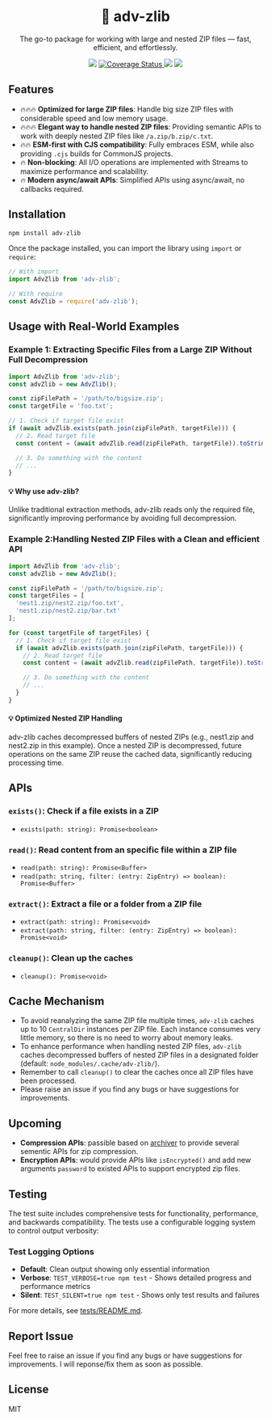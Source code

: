 <h1 align="center">
🚀 adv-zlib
</h1>

<p align="center">
The go-to package for working with large and nested ZIP files — fast, efficient, and effortlessly.
</p>

<div align="center">
  <a href="https://www.npmjs.com/package/adv-zlib"><img src="https://img.shields.io/npm/v/adv-zlib"></a>
  <a href="https://app.codecov.io/gh/daihere1993/adv-zlib/tree/main/projects">
    <img src="https://codecov.io/gh/daihere1993/adv-zlib/branch/main/graphs/badge.svg" alt="Coverage Status" />
  </a>
  <a href="https://github.com/daihere1993/adv-zlib/actions/workflows/test.yml"><img src="https://github.com/daihere1993/adv-zlib/actions/workflows/test.yml/badge.svg"></a>
  <a href="https://opensource.org/licenses/MIT"><img src="https://img.shields.io/badge/License-MIT-yellow.svg"></a>
</div>

## Features

- 🔥🔥🔥 **Optimized for large ZIP files**: Handle big size ZIP files with considerable speed and low memory usage.
- 🔥🔥🔥 **Elegant way to handle nested ZIP files**: Providing semantic APIs to work with deeply nested ZIP files like `/a.zip/b.zip/c.txt`.
- 🔥🔥 **ESM-first with CJS compatibility**: Fully embraces ESM, while also providing `.cjs` builds for CommonJS projects.
- 🔥 **Non-blocking**: All I/O operations are implemented with Streams to maximize performance and scalability.
- 🔥 **Modern async/await APIs**: Simplified APIs using async/await, no callbacks required.

## Installation

```bash
npm install adv-zlib
```

Once the package installed, you can import the library using `import` or `require`:
```typescript
// With import
import AdvZlib from 'adv-zlib';

// With require
const AdvZlib = require('adv-zlib');
```
## Usage with Real-World Examples
### Example 1: Extracting Specific Files from a Large ZIP Without Full Decompression

```typescript
import AdvZlib from 'adv-zlib';
const advZlib = new AdvZlib();

const zipFilePath = '/path/to/bigsize.zip';
const targetFile = 'foo.txt';

// 1. Check if target file exist
if (await advZlib.exists(path.join(zipFilePath, targetFile))) {
  // 2. Read target file
  const content = (await advZlib.read(zipFilePath, targetFile)).toString();

  // 3. Do something with the content
  // ...
}
```

#### 💡 Why use adv-zlib?
Unlike traditional extraction methods, adv-zlib reads only the required file, significantly improving performance by avoiding full decompression.

### Example 2:Handling Nested ZIP Files with a Clean and efficient API

```typescript
import AdvZlib from 'adv-zlib';
const advZlib = new AdvZlib();

const zipFilePath = '/path/to/bigsize.zip';
const targetFiles = [
  'nest1.zip/nest2.zip/foo.txt',
  'nest1.zip/nest2.zip/bar.txt'
];

for (const targetFile of targetFiles) {
  // 1. Check if target file exist
  if (await advZlib.exists(path.join(zipFilePath, targetFile))) {
    // 2. Read target file
    const content = (await advZlib.read(zipFilePath, targetFile)).toString();

    // 3. Do something with the content
    // ...
  }
}
```

#### 💡 Optimized Nested ZIP Handling
adv-zlib caches decompressed buffers of nested ZIPs (e.g., nest1.zip and nest2.zip in this example). Once a nested ZIP is decompressed, future operations on the same ZIP reuse the cached data, significantly reducing processing time.


## APIs

### `exists()`: Check if a file exists in a ZIP
- `exists(path: string): Promise<boolean>`

### `read()`: Read content from an specific file within a ZIP file
- `read(path: string): Promise<Buffer>`
- `read(path: string, filter: (entry: ZipEntry) => boolean): Promise<Buffer>`

### `extract()`: Extract a file or a folder from a ZIP file
- `extract(path: string): Promise<void>`
- `extract(path: string, filter: (entry: ZipEntry) => boolean): Promise<void>`

### `cleanup()`: Clean up the caches
- `cleanup(): Promise<void>`

## Cache Mechanism
- To avoid reanalyzing the same ZIP file multiple times, `adv-zlib` caches up to 10 `CentralDir` instances per ZIP file. Each instance consumes very little memory, so there is no need to worry about memory leaks.
- To enhance performance when handling nested ZIP files, `adv-zlib` caches decompressed buffers of nested ZIP files in a designated folder (default: `node_modules/.cache/adv-zlib/`).
- Remember to call `cleanup()` to clear the caches once all ZIP files have been processed.
- Please raise an issue if you find any bugs or have suggestions for improvements.

## Upcoming
- **Compression APIs**: passible based on [archiver](https://github.com/archiverjs/node-archiver) to provide several sementic APIs for zip compression.
- **Encryption APIs**: would provide APIs like `isEncrypted()` and add new arguments `password` to existed APIs to support encrypted zip files.

## Testing

The test suite includes comprehensive tests for functionality, performance, and backwards compatibility. The tests use a configurable logging system to control output verbosity:

### Test Logging Options

- **Default**: Clean output showing only essential information
- **Verbose**: `TEST_VERBOSE=true npm test` - Shows detailed progress and performance metrics
- **Silent**: `TEST_SILENT=true npm test` - Shows only test results and failures

For more details, see [tests/README.md](tests/README.md).

## Report Issue
Feel free to raise an issue if you find any bugs or have suggestions for improvements. I will reponse/fix them as soon as possible.

## License
MIT
